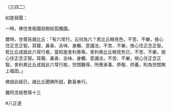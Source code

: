 （三四二）

如是我聞：

一時，佛住舍衛國祇樹給孤獨園。

爾時，世尊告諸比丘：「有六常行。云何為六？若比丘眼見色，不苦、不樂，捨心住正念正智。耳聲、鼻香、舌味、身觸、意識法，不苦、不樂，捨心住正念正智。若比丘成就此六常行者，當知是舍利弗等。舍利弗比丘眼見色已，不苦、不樂，捨心住正念正智。耳聲、鼻香、舌味、身觸、意識法，不苦、不樂，捨心住正念正智。舍利弗比丘成就此六常行故，世間難得，所應承事、恭敬、供養，則為世間無上福田。」

佛說此經已，諸比丘聞佛所說，歡喜奉行。

雜阿含經卷第十三




#八正道
